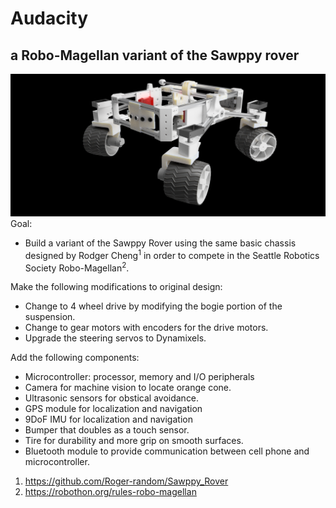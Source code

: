 # Audacity
## a Robo-Magellan variant of the Sawppy rover
![Audacity](/Images/Audacity.png?raw=true "Audacity")
Goal:

+ Build a variant of the Sawppy Rover using the same basic chassis designed by Rodger Cheng<sup>1</sup> in order to compete in the Seattle Robotics Society Robo-Magellan<sup>2</sup>.

Make the following modifications to original design:

+ Change to 4 wheel drive by modifying the bogie portion of the suspension.
+ Change to gear motors with encoders for the drive motors.
+ Upgrade the steering servos to Dynamixels.

Add the following components:
+ Microcontroller: processor, memory and I/O peripherals
+ Camera for machine vision to locate orange cone.
+ Ultrasonic sensors for obstical avoidance.
+ GPS module for localization and navigation
+ 9DoF IMU for localization and navigation
+ Bumper that doubles as a touch sensor.
+ Tire for durability and more grip on smooth surfaces.
+ Bluetooth module to provide communication between cell phone and microcontroller.

1. https://github.com/Roger-random/Sawppy_Rover
2. https://robothon.org/rules-robo-magellan
